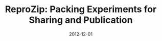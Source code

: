---
title: "ReproZip: Packing Experiments for Sharing and Publication"
collection: talks
type: ""
permalink: /talks/2012-reprozip-providence
venue: "ICERM Workshop on Reproducibility in Computational and Experimental Mathematics - Lightning Talk"
date: 2012-12-01
location: "Providence, RI"
notes: '[<a href="../files/presentations/ReproZip-ICERM.pdf" target="_blank">presentation</a>]'
---